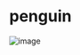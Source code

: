 # penguin
![image](https://user-images.githubusercontent.com/94044563/193066940-bf96b484-f9f7-4dbc-826f-11da2a14982a.png)
